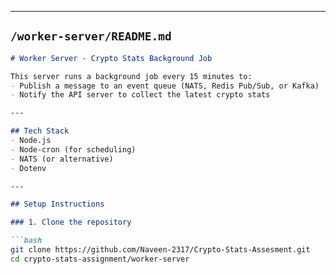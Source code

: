 
---

## `/worker-server/README.md`

```markdown
# Worker Server - Crypto Stats Background Job

This server runs a background job every 15 minutes to:
- Publish a message to an event queue (NATS, Redis Pub/Sub, or Kafka)
- Notify the API server to collect the latest crypto stats

---

## Tech Stack
- Node.js
- Node-cron (for scheduling)
- NATS (or alternative)
- Dotenv

---

## Setup Instructions

### 1. Clone the repository

```bash
git clone https://github.com/Naveen-2317/Crypto-Stats-Assesment.git
cd crypto-stats-assignment/worker-server
